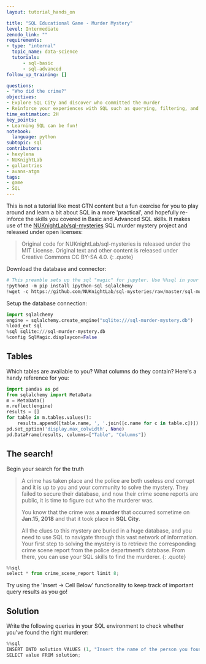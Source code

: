 ```yaml
---
layout: tutorial_hands_on

title: "SQL Educational Game - Murder Mystery"
level: Intermediate
zenodo_link: ""
requirements:
- type: "internal"
  topic_name: data-science
  tutorials:
      - sql-basic
      - sql-advanced
follow_up_training: []

questions:
- "Who did the crime?"
objectives:
- Explore SQL City and discover who committed the murder
- Reinforce your experiences with SQL such as querying, filtering, and joining data.
time_estimation: 2H
key_points:
- Learning SQL can be fun!
notebook:
  language: python
subtopic: sql
contributors:
- hexylena
- NUKnightLab
- gallantries
- avans-atgm
tags:
- game
- SQL
---
```


This is not a tutorial like most GTN content but a fun exercise for you to play around and learn a bit about SQL in a more 'practical', and hopefully re-inforce the skills you covered in Basic and Advanced SQL skills. It makes use of the [NUKnightLab/sql-mysteries](https://github.com/NUKnightLab/sql-mysteries) SQL murder mystery project and released under open licenses:

> Original code for NUKnightLab/sql-mysteries is released under the MIT License.
> Original text and other content is released under Creative Commons CC BY-SA 4.0.
{: .quote}

Download the database and connector:

```python
# This preamble sets up the sql "magic" for jupyter. Use %%sql in your cells to write sql!
!python3 -m pip install ipython-sql sqlalchemy
!wget -c https://github.com/NUKnightLab/sql-mysteries/raw/master/sql-murder-mystery.db
```

Setup the database connection:

```python
import sqlalchemy
engine = sqlalchemy.create_engine("sqlite:///sql-murder-mystery.db")
%load_ext sql
%sql sqlite:///sql-murder-mystery.db
%config SqlMagic.displaycon=False
```

## Tables

Which tables are available to you? What columns do they contain? Here's a handy reference for you:

```python
import pandas as pd
from sqlalchemy import MetaData
m = MetaData()
m.reflect(engine)
results = []
for table in m.tables.values():
    results.append([table.name, ', '.join([c.name for c in table.c])])
pd.set_option('display.max_colwidth', None)
pd.DataFrame(results, columns=["Table", "Columns"])
```


## The search!

Begin your search for the truth

> A crime has taken place and the police are both useless *and* corrupt and it
> is up to you and your community to solve the mystery. They failed to secure
> their database, and now their crime scene reports are public, it is time to
> figure out who the murderer was.
>
> You know that the crime was a **murder** that occurred sometime on **Jan.15,
> 2018** and that it took place in **SQL City**.
>
> All the clues to this mystery are buried in a huge database, and you need to
> use SQL to navigate through this vast network of information. Your first step
> to solving the mystery is to retrieve the corresponding crime scene report
> from the police department’s database. From there, you can use your SQL
> skills to find the murderer.
{: .quote}

```python
%%sql
select * from crime_scene_report limit 8;
```

Try using the 'Insert → Cell Below' functionality to keep track of important query results as you go!

## Solution

Write the following queries in your SQL environment to check whether you've found the right murderer:

```python
%%sql
INSERT INTO solution VALUES (1, "Insert the name of the person you found here");
SELECT value FROM solution;
```
